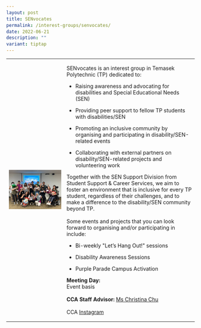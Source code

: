 ```yaml
---
layout: post
title: SENvocates
permalink: /interest-groups/senvocates/
date: 2022-06-21
description: ""
variant: tiptap
---
```

<table style="minWidth: 50px">
<colgroup>
<col>
<col>
</colgroup>
<tbody>
<tr>
<td rowspan="1" colspan="1">
<div class="isomer-image-wrapper">
<img style="width: 100%" height="auto" width="100%" alt="" src="/images/Interest Groups/SENvocates.jpg">
</div>
</td>
<td rowspan="1" colspan="1">
<p>SENvocates is an interest group in Temasek Polytechnic (TP) dedicated
to:
<br>
</p>
<ul data-tight="true" class="tight">
<li>
<p>Raising awareness and advocating for disabilities and Special Educational
Needs (SEN)</p>
</li>
<li>
<p>Providing peer support to fellow TP students with disabilities/SEN</p>
</li>
<li>
<p>Promoting an inclusive community by organising and participating in disability/SEN-related
events</p>
</li>
<li>
<p>Collaborating with external partners on disability/SEN-related projects
and volunteering work</p>
</li>
</ul>
<p>Together with the SEN Support Division from Student Support &amp; Career
Services, we aim to foster an environment that is inclusive for every TP
student, regardless of their challenges, and to make a difference to the
disability/SEN community beyond TP.
<br>
<br>Some events and projects that you can look forward to organising and/or
participating in include:</p>
<ul data-tight="true" class="tight">
<li>
<p>Bi-weekly "Let’s Hang Out!" sessions</p>
</li>
<li>
<p>Disability Awareness Sessions</p>
</li>
<li>
<p>Purple Parade Campus Activation</p>
</li>
</ul>
<p><strong>Meeting Day:</strong> 
<br>Event basis
<br>
<br><strong>CCA Staff Advisor:</strong>  <a href="mailto:Christina_Chu@tp.edu.sg" rel="noopener noreferrer nofollow" target="_blank">Ms Christina Chu</a>
<br>
<br>CCA <a href="https://www.instagram.com/tp_senvocates/" rel="noopener noreferrer nofollow" target="_blank">Instagram</a>
</p>
</td>
</tr>
</tbody>
</table>
<p></p>